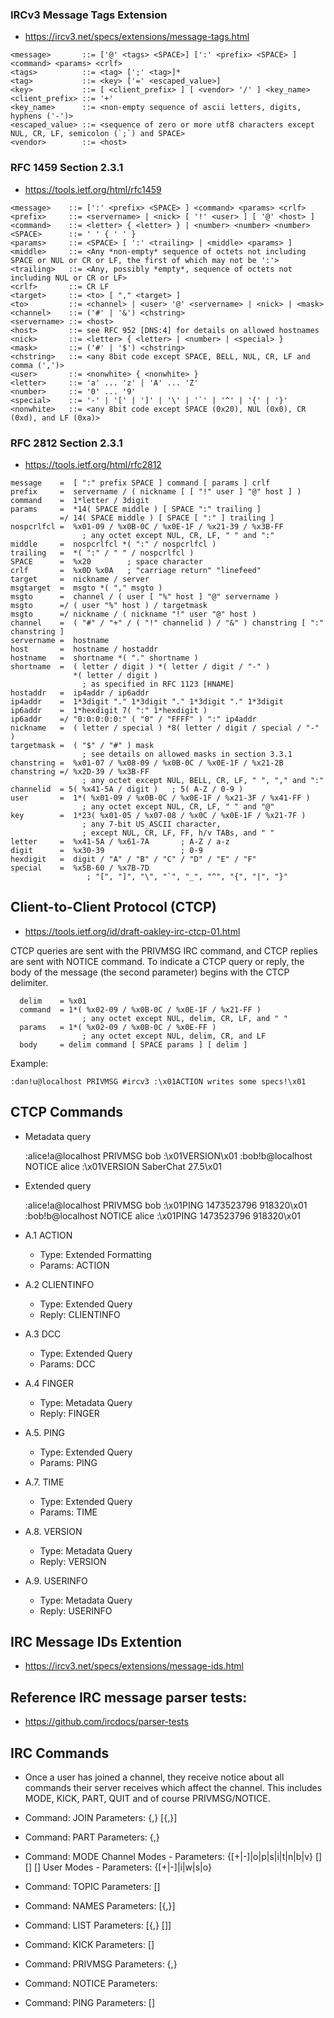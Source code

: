 ### IRCv3 Message Tags Extension

* https://ircv3.net/specs/extensions/message-tags.html

```
<message>       ::= ['@' <tags> <SPACE>] [':' <prefix> <SPACE> ] <command> <params> <crlf>
<tags>          ::= <tag> [';' <tag>]*
<tag>           ::= <key> ['=' <escaped_value>]
<key>           ::= [ <client_prefix> ] [ <vendor> '/' ] <key_name>
<client_prefix> ::= '+'
<key_name>      ::= <non-empty sequence of ascii letters, digits, hyphens ('-')>
<escaped_value> ::= <sequence of zero or more utf8 characters except NUL, CR, LF, semicolon (`;`) and SPACE>
<vendor>        ::= <host>
```

### RFC 1459 Section 2.3.1

* https://tools.ietf.org/html/rfc1459

```
<message>    ::= [':' <prefix> <SPACE> ] <command> <params> <crlf>
<prefix>     ::= <servername> | <nick> [ '!' <user> ] [ '@' <host> ]
<command>    ::= <letter> { <letter> } | <number> <number> <number>
<SPACE>      ::= ' ' { ' ' }
<params>     ::= <SPACE> [ ':' <trailing> | <middle> <params> ]
<middle>     ::= <Any *non-empty* sequence of octets not including SPACE or NUL or CR or LF, the first of which may not be ':'>
<trailing>   ::= <Any, possibly *empty*, sequence of octets not including NUL or CR or LF>
<crlf>       ::= CR LF
<target>     ::= <to> [ "," <target> ]
<to>         ::= <channel> | <user> '@' <servername> | <nick> | <mask>
<channel>    ::= ('#' | '&') <chstring>
<servername> ::= <host>
<host>       ::= see RFC 952 [DNS:4] for details on allowed hostnames
<nick>       ::= <letter> { <letter> | <number> | <special> }
<mask>       ::= ('#' | '$') <chstring>
<chstring>   ::= <any 8bit code except SPACE, BELL, NUL, CR, LF and comma (',')>
<user>       ::= <nonwhite> { <nonwhite> }
<letter>     ::= 'a' ... 'z' | 'A' ... 'Z'
<number>     ::= '0' ... '9'
<special>    ::= '-' | '[' | ']' | '\' | '`' | '^' | '{' | '}'
<nonwhite>   ::= <any 8bit code except SPACE (0x20), NUL (0x0), CR (0xd), and LF (0xa)>
```


### RFC 2812 Section 2.3.1

* https://tools.ietf.org/html/rfc2812

```
message    =  [ ":" prefix SPACE ] command [ params ] crlf
prefix     =  servername / ( nickname [ [ "!" user ] "@" host ] )
command    =  1*letter / 3digit
params     =  *14( SPACE middle ) [ SPACE ":" trailing ]
           =/ 14( SPACE middle ) [ SPACE [ ":" ] trailing ]
nospcrlfcl =  %x01-09 / %x0B-0C / %x0E-1F / %x21-39 / %x3B-FF
                ; any octet except NUL, CR, LF, " " and ":"
middle     =  nospcrlfcl *( ":" / nospcrlfcl )
trailing   =  *( ":" / " " / nospcrlfcl )
SPACE      =  %x20        ; space character
crlf       =  %x0D %x0A   ; "carriage return" "linefeed"
target     =  nickname / server
msgtarget  =  msgto *( "," msgto )
msgto      =  channel / ( user [ "%" host ] "@" servername )
msgto      =/ ( user "%" host ) / targetmask
msgto      =/ nickname / ( nickname "!" user "@" host )
channel    =  ( "#" / "+" / ( "!" channelid ) / "&" ) chanstring [ ":" chanstring ]
servername =  hostname
host       =  hostname / hostaddr
hostname   =  shortname *( "." shortname )
shortname  =  ( letter / digit ) *( letter / digit / "-" )
              *( letter / digit )
                ; as specified in RFC 1123 [HNAME]
hostaddr   =  ip4addr / ip6addr
ip4addr    =  1*3digit "." 1*3digit "." 1*3digit "." 1*3digit
ip6addr    =  1*hexdigit 7( ":" 1*hexdigit )
ip6addr    =/ "0:0:0:0:0:" ( "0" / "FFFF" ) ":" ip4addr
nickname   =  ( letter / special ) *8( letter / digit / special / "-" )
targetmask =  ( "$" / "#" ) mask
                ; see details on allowed masks in section 3.3.1
chanstring =  %x01-07 / %x08-09 / %x0B-0C / %x0E-1F / %x21-2B
chanstring =/ %x2D-39 / %x3B-FF
                ; any octet except NUL, BELL, CR, LF, " ", "," and ":"
channelid  = 5( %x41-5A / digit )   ; 5( A-Z / 0-9 )
user       =  1*( %x01-09 / %x0B-0C / %x0E-1F / %x21-3F / %x41-FF )
                ; any octet except NUL, CR, LF, " " and "@"
key        =  1*23( %x01-05 / %x07-08 / %x0C / %x0E-1F / %x21-7F )
                ; any 7-bit US_ASCII character,
                ; except NUL, CR, LF, FF, h/v TABs, and " "
letter     =  %x41-5A / %x61-7A       ; A-Z / a-z
digit      =  %x30-39                 ; 0-9
hexdigit   =  digit / "A" / "B" / "C" / "D" / "E" / "F"
special    =  %x5B-60 / %x7B-7D
                 ; "[", "]", "\", "`", "_", "^", "{", "|", "}"
```


## Client-to-Client Protocol (CTCP)

* https://tools.ietf.org/id/draft-oakley-irc-ctcp-01.html

CTCP queries are sent with the PRIVMSG IRC command, and CTCP replies
are sent with NOTICE command. To indicate a CTCP query or reply, the
body of the message (the second parameter) begins with the CTCP delimiter.

```
  delim    = %x01
  command  = 1*( %x02-09 / %x0B-0C / %x0E-1F / %x21-FF )
                ; any octet except NUL, delim, CR, LF, and " "
  params   = 1*( %x02-09 / %x0B-0C / %x0E-FF )
                ; any octet except NUL, delim, CR, and LF
  body     = delim command [ SPACE params ] [ delim ]
```

Example:

    :dan!u@localhost PRIVMSG #ircv3 :\x01ACTION writes some specs!\x01

## CTCP Commands

*  Metadata query

    :alice!a@localhost PRIVMSG bob :\x01VERSION\x01
    :bob!b@localhost NOTICE alice :\x01VERSION SaberChat 27.5\x01

* Extended query

    :alice!a@localhost PRIVMSG bob :\x01PING 1473523796 918320\x01
    :bob!b@localhost NOTICE alice :\x01PING 1473523796 918320\x01

* A.1 ACTION
  * Type:    Extended Formatting
  * Params:  ACTION <text>

* A.2 CLIENTINFO
  * Type:   Extended Query
  * Reply:  CLIENTINFO <tokens>

* A.3 DCC
  * Type:    Extended Query
  * Params:  DCC <type> <argument> <host> <port>

* A.4 FINGER
  * Type:   Metadata Query
  * Reply:  FINGER <info>

* A.5. PING
  * Type:    Extended Query
  * Params:  PING <info>

* A.7. TIME
  * Type:    Extended Query
  * Params:  TIME <timestring>

* A.8. VERSION
  * Type:   Metadata Query
  * Reply:  VERSION <verstring>

* A.9. USERINFO
  * Type:   Metadata Query
  * Reply:  USERINFO <info>


## IRC Message IDs Extention

* https://ircv3.net/specs/extensions/message-ids.html


## Reference IRC message parser tests:

* https://github.com/ircdocs/parser-tests


## IRC Commands

* Once a user has joined a channel, they receive notice about all
  commands their server receives which affect the channel.  This
  includes MODE, KICK, PART, QUIT and of course PRIVMSG/NOTICE.

* Command: JOIN
  Parameters: <channel>{,<channel>} [<key>{,<key>}]

* Command: PART
  Parameters: <channel>{,<channel>}

* Command: MODE
  Channel Modes - Parameters: <channel> {[+|-]|o|p|s|i|t|n|b|v} [<limit>] [<user>] [<ban mask>]
  User Modes - Parameters: <nickname> {[+|-]|i|w|s|o}

* Command: TOPIC
  Parameters: <channel> [<topic>]

* Command: NAMES
  Parameters: [<channel>{,<channel>}]

* Command: LIST
  Parameters: [<channel>{,<channel>} [<server>]]

* Command: KICK
  Parameters: <channel> <user> [<comment>]

* Command: PRIVMSG
  Parameters: <receiver>{,<receiver>} <text to be sent>

* Command: NOTICE
  Parameters: <nickname> <text>

* Command: PING
  Parameters: <server1> [<server2>]
